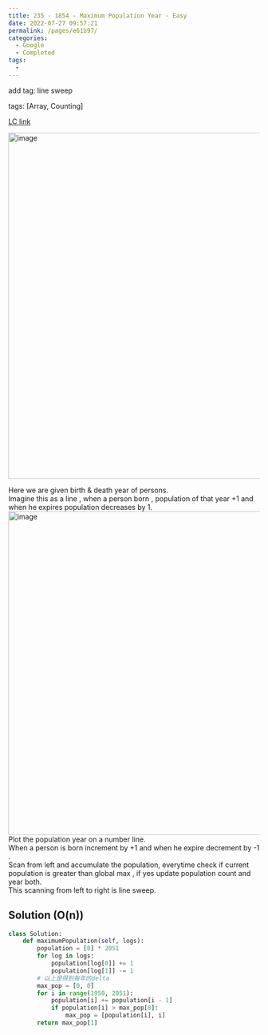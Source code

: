 ```yaml
---
title: 235 - 1854 - Maximum Population Year - Easy
date: 2022-07-27 09:57:21
permalink: /pages/e61b97/
categories:
  - Google
  - Completed
tags:
  - 
---
```

add tag: line sweep

tags: [Array, Counting]

[LC link](https://leetcode.cn/problems/maximum-population-year/)

<img width="693" alt="image" src="https://user-images.githubusercontent.com/41789327/179913043-f78e0b3f-789c-4361-a529-e04747003564.png">

Here we are given birth & death year of persons.  
Imagine this as a line , when a person born , population of that year +1 and when he expires population decreases by 1.  
<img width="648" alt="image" src="https://user-images.githubusercontent.com/41789327/179913576-b69c6846-0eaa-407a-90fe-d69968393225.png">
Plot the population year on a number line.  
When a person is born increment by +1 and when he expire decrement by -1 .  
Scan from left and accumulate the population, everytime check if current population is greater than global max , if yes update population count and year both.  
This scanning from left to right is line sweep.

## Solution (O(n))
```python
class Solution:
	def maximumPopulation(self, logs):
		population = [0] * 2051
		for log in logs:
			population[log[0]] += 1
			population[log[1]] -= 1
		# 以上是得到每年的delta
		max_pop = [0, 0]
		for i in range(1950, 2051):
			population[i] += population[i - 1]
			if population[i] > max_pop[0]:
				max_pop = [population[i], i]
		return max_pop[1]
```